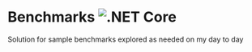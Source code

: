 # Benchmarks ![.NET Core](https://github.com/Jaxelr/Benchmarks/workflows/.NET%20Core/badge.svg)

Solution for sample benchmarks explored as needed on my day to day
